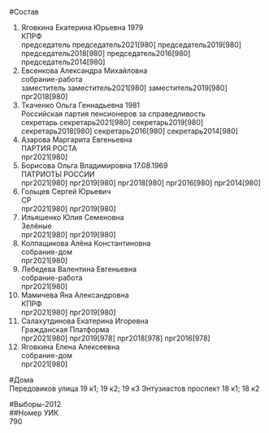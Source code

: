 #Состав  
1. Яговкина Екатерина Юрьевна 1979  
    КПРФ  
    председатель председатель2021[980] председатель2019[980] председатель2018[980] председатель2016[980] председатель2014[980]  
2. Евсенкова Александра Михайловна  
    собрание-работа  
    заместитель заместитель2021[980] заместитель2019[980] прг2018[980]  
3. Ткаченко Ольга Геннадьевна 1981  
    Российская партия пенсионеров за справедливость  
    секретарь секретарь2021[980] секретарь2019[980] секретарь2018[980] секретарь2016[980] секретарь2014[980]  
4. Азарова Маргарита Евгеньевна  
    ПАРТИЯ РОСТА  
    прг2021[980]  
5. Борисова Ольга Владимировна 17.08.1969  
    ПАТРИОТЫ РОССИИ  
    прг2021[980] прг2019[980] прг2018[980] прг2016[980] прг2014[980]  
6. Гольцев Сергей Юрьевич  
    СР  
    прг2021[980] прг2019[980]  
7. Ильяшенко Юлия Семеновна  
    Зелёные  
    прг2021[980] прг2019[980]  
8. Колпащикова Алёна Константиновна  
    собрание-дом  
    прг2021[980]  
9. Лебедева Валентина Евгеньевна  
    собрание-работа  
    прг2021[980]  
10. Мамичева Яна Александровна  
    КПРФ  
    прг2021[980] прг2019[980]  
11. Салахутдинова Екатерина Игоревна  
    Гражданская Платформа  
    прг2021[980] прг2019[978] прг2018[978] прг2016[978]  
12. Яговкина Елена Алексеевна  
    собрание-дом  
    прг2021[980]  

#Дома  
Передовиков улица 19 к1; 19 к2; 19 к3 Энтузиастов проспект 18 к1; 18 к2  
  
#Выборы-2012  
##Номер УИК  
790  

